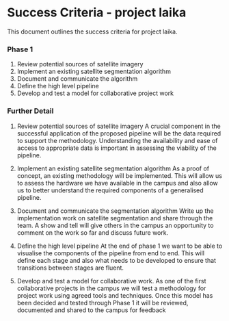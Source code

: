 # Success Criteria - project laika

This document outlines the success criteria for project laika.

### Phase 1

1. Review potential sources of satellite imagery
2. Implement an existing satellite segmentation algorithm 
3. Document and communicate the algorithm 
4. Define the high level pipeline
5. Develop and test a model for collaborative project work

### Further Detail

1. Review potential sources of satellite imagery
A crucial component in the successful application of the proposed pipeline will be the data required to support the methodology. Understanding the availability and ease of access to appropriate data is important in assessing the viability of the pipeline. 

2. Implement an existing satellite segmentation algorithm
As a proof of concept, an existing methodology will be implemented. This will allow us to assess the hardware we have available in the campus and also allow us to better understand the required components of a generalised pipeline. 

3. Document and communicate the segmentation algorithm
Write up the implementation work on satellite segmentation and share through the team. A show and tell will give others in the campus an opportunity to comment on the work so far and discuss future work. 

4. Define the high level pipeline
At the end of phase 1 we want to be able to visualise the components of the pipeline from end to end. This will define each stage and also what needs to be developed to ensure that transitions between stages are fluent.

5. Develop and test a model for collaborative work.
As one of the first collaborative projects in the campus we will test a methodology for project work using agreed tools and techniques. Once this model has been decided and tested through Phase 1 it will be reviewed, documented and shared to the campus for feedback

